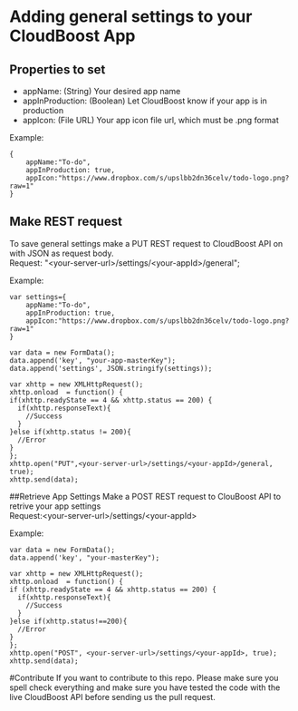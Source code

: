 
# Adding general settings to your CloudBoost App

## Properties to set

* appName: (String) Your desired app name
* appInProduction: (Boolean) Let CloudBoost know if your app is in production 
* appIcon: (File URL) Your app icon file url, which must be .png format

Example:
```
{
	appName:"To-do",
	appInProduction: true,
	appIcon:"https://www.dropbox.com/s/upslbb2dn36celv/todo-logo.png?raw=1"
}
```   

## Make REST request
To save general settings make a PUT REST request to CloudBoost API on with JSON as request body.
</br>
Request: "&lt;your-server-url&gt;/settings/&lt;your-appId&gt;/general";

Example:
```
var settings={
	appName:"To-do",
	appInProduction: true,
	appIcon:"https://www.dropbox.com/s/upslbb2dn36celv/todo-logo.png?raw=1"
}

var data = new FormData();        
data.append('key', "your-app-masterKey");
data.append('settings', JSON.stringify(settings));

var xhttp = new XMLHttpRequest();
xhttp.onload  = function() {
if(xhttp.readyState == 4 && xhttp.status == 200) {
  if(xhttp.responseText){
    //Success
  }            
}else if(xhttp.status != 200){
  //Error
}
};
xhttp.open("PUT",<your-server-url>/settings/<your-appId>/general, true);        
xhttp.send(data);
``` 

##Retrieve App Settings
Make a POST REST request to ClouBoost API to retrive your app settings
</br>
Request:&lt;your-server-url&gt;/settings/&lt;your-appId&gt;

Example:
```
var data = new FormData();
data.append('key', "your-masterKey");

var xhttp = new XMLHttpRequest();
xhttp.onload  = function() {
if (xhttp.readyState == 4 && xhttp.status == 200) {
  if(xhttp.responseText){
    //Success
  }            
}else if(xhttp.status!==200){
  //Error
}
};
xhttp.open("POST", <your-server-url>/settings/<your-appId>, true);        
xhttp.send(data);
```

#Contribute
If you want to contribute to this repo. Please make sure you spell check everything and make sure you have tested the code with the live CloudBoost API before sending us the pull request.
